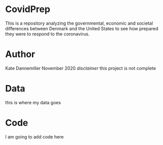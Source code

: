 # CovidPrep
This is a repository analyzing the governmental, economic and societal differences between Denmark and the United States to see how prepared they were to respond to the coronavirus.

# Author
Kate Dannemiller
November 2020
_disclaimer_ this project is not complete

# Data
this is where my data goes

# Code 
I am going to add code here
